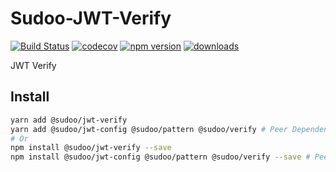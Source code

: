 # Sudoo-JWT-Verify

[![Build Status](https://travis-ci.com/SudoDotDog/Sudoo-JWT-Verify.svg?branch=master)](https://travis-ci.com/SudoDotDog/Sudoo-JWT-Verify)
[![codecov](https://codecov.io/gh/SudoDotDog/Sudoo-JWT-Verify/branch/master/graph/badge.svg)](https://codecov.io/gh/SudoDotDog/Sudoo-JWT-Verify)
[![npm version](https://badge.fury.io/js/%40sudoo%2Fjwt-verify.svg)](https://www.npmjs.com/package/@sudoo/jwt-verify)
[![downloads](https://img.shields.io/npm/dm/@sudoo/jwt-verify.svg)](https://www.npmjs.com/package/@sudoo/jwt-verify)

JWT Verify

## Install

```sh
yarn add @sudoo/jwt-verify
yarn add @sudoo/jwt-config @sudoo/pattern @sudoo/verify # Peer Dependencies
# Or
npm install @sudoo/jwt-verify --save
npm install @sudoo/jwt-config @sudoo/pattern @sudoo/verify --save # Peer Dependencies
```
